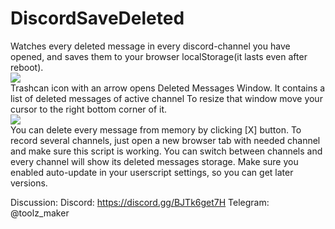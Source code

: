 # DiscordSaveDeleted
Watches every deleted message in every discord-channel you have opened, and saves them to your browser localStorage(it lasts even after reboot).<br/>
<img src="https://i.imgur.com/mevO18t.png"><br/>
Trashcan icon with an arrow opens Deleted Messages Window. It contains a list of deleted messages of active channel
To resize that window move your cursor to the right bottom corner of it.<br/>
<img src="https://i.imgur.com/jUr3gxc.gif"><br/>
You can delete every message from memory by clicking [X] button.
To record several channels, just open a new browser tab with needed channel and make sure this script is working.
You can switch between channels and every channel will show its deleted messages storage.
Make sure you enabled auto-update in your userscript settings, so you can get later versions.


Discussion:
Discord: <a>https://discord.gg/BJTk6get7H</a>
Telegram: @toolz_maker
